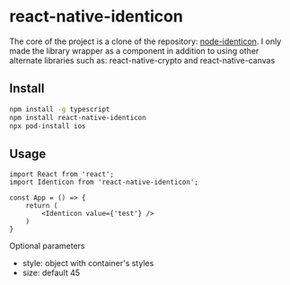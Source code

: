 # react-native-identicon

The core of the project is a clone of the repository: [node-identicon](https://github.com/Ajido/node-identicon). I only made the library wrapper as a component in addition to using other alternate libraries such as: react-native-crypto and react-native-canvas

## Install

```bash
npm install -g typescript
npm install react-native-identicon
npx pod-install ios
```

## Usage

```JSX
import React from 'react';
import Identicon from 'react-native-identicon';

const App = () => {
    return (
        <Identicon value={'test'} />
    )
}
```

Optional parameters

* style: object with container's styles
* size: default 45